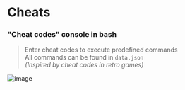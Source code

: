 # Cheats
### "Cheat codes" console in bash
> Enter cheat codes to execute predefined commands \
> All commands can be found in `data.json` \
*(Inspired by cheat codes in retro games)*

![image](https://github.com/user-attachments/assets/472796f3-8fde-4cf0-8650-5090e82a11c0)
